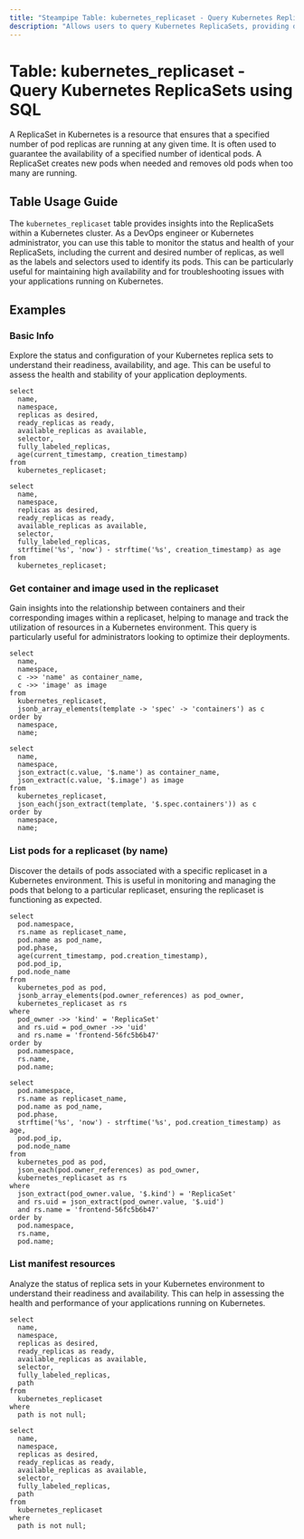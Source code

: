 ```yaml
---
title: "Steampipe Table: kubernetes_replicaset - Query Kubernetes ReplicaSets using SQL"
description: "Allows users to query Kubernetes ReplicaSets, providing details about the current state of each ReplicaSet, including the number of replicas, the desired number of replicas, and the labels and selectors used to identify its pods."
---
```


# Table: kubernetes_replicaset - Query Kubernetes ReplicaSets using SQL

A ReplicaSet in Kubernetes is a resource that ensures that a specified number of pod replicas are running at any given time. It is often used to guarantee the availability of a specified number of identical pods. A ReplicaSet creates new pods when needed and removes old pods when too many are running.

## Table Usage Guide

The `kubernetes_replicaset` table provides insights into the ReplicaSets within a Kubernetes cluster. As a DevOps engineer or Kubernetes administrator, you can use this table to monitor the status and health of your ReplicaSets, including the current and desired number of replicas, as well as the labels and selectors used to identify its pods. This can be particularly useful for maintaining high availability and for troubleshooting issues with your applications running on Kubernetes.

## Examples

### Basic Info
Explore the status and configuration of your Kubernetes replica sets to understand their readiness, availability, and age. This can be useful to assess the health and stability of your application deployments.

```sql+postgres
select
  name,
  namespace,
  replicas as desired,
  ready_replicas as ready,
  available_replicas as available,
  selector,
  fully_labeled_replicas,
  age(current_timestamp, creation_timestamp)
from
  kubernetes_replicaset;
```

```sql+sqlite
select
  name,
  namespace,
  replicas as desired,
  ready_replicas as ready,
  available_replicas as available,
  selector,
  fully_labeled_replicas,
  strftime('%s', 'now') - strftime('%s', creation_timestamp) as age
from
  kubernetes_replicaset;
```

### Get container and image used in the replicaset
Gain insights into the relationship between containers and their corresponding images within a replicaset, helping to manage and track the utilization of resources in a Kubernetes environment. This query is particularly useful for administrators looking to optimize their deployments.

```sql+postgres
select
  name,
  namespace,
  c ->> 'name' as container_name,
  c ->> 'image' as image
from
  kubernetes_replicaset,
  jsonb_array_elements(template -> 'spec' -> 'containers') as c
order by
  namespace,
  name;
```

```sql+sqlite
select
  name,
  namespace,
  json_extract(c.value, '$.name') as container_name,
  json_extract(c.value, '$.image') as image
from
  kubernetes_replicaset,
  json_each(json_extract(template, '$.spec.containers')) as c
order by
  namespace,
  name;
```

### List pods for a replicaset (by name)
Discover the details of pods associated with a specific replicaset in a Kubernetes environment. This is useful in monitoring and managing the pods that belong to a particular replicaset, ensuring the replicaset is functioning as expected.

```sql+postgres
select
  pod.namespace,
  rs.name as replicaset_name,
  pod.name as pod_name,
  pod.phase,
  age(current_timestamp, pod.creation_timestamp),
  pod.pod_ip,
  pod.node_name
from
  kubernetes_pod as pod,
  jsonb_array_elements(pod.owner_references) as pod_owner,
  kubernetes_replicaset as rs
where
  pod_owner ->> 'kind' = 'ReplicaSet'
  and rs.uid = pod_owner ->> 'uid'
  and rs.name = 'frontend-56fc5b6b47'
order by
  pod.namespace,
  rs.name,
  pod.name;
```

```sql+sqlite
select
  pod.namespace,
  rs.name as replicaset_name,
  pod.name as pod_name,
  pod.phase,
  strftime('%s', 'now') - strftime('%s', pod.creation_timestamp) as age,
  pod.pod_ip,
  pod.node_name
from
  kubernetes_pod as pod,
  json_each(pod.owner_references) as pod_owner,
  kubernetes_replicaset as rs
where
  json_extract(pod_owner.value, '$.kind') = 'ReplicaSet'
  and rs.uid = json_extract(pod_owner.value, '$.uid')
  and rs.name = 'frontend-56fc5b6b47'
order by
  pod.namespace,
  rs.name,
  pod.name;
```

### List manifest resources
Analyze the status of replica sets in your Kubernetes environment to understand their readiness and availability. This can help in assessing the health and performance of your applications running on Kubernetes.

```sql+postgres
select
  name,
  namespace,
  replicas as desired,
  ready_replicas as ready,
  available_replicas as available,
  selector,
  fully_labeled_replicas,
  path
from
  kubernetes_replicaset
where
  path is not null;
```

```sql+sqlite
select
  name,
  namespace,
  replicas as desired,
  ready_replicas as ready,
  available_replicas as available,
  selector,
  fully_labeled_replicas,
  path
from
  kubernetes_replicaset
where
  path is not null;
```